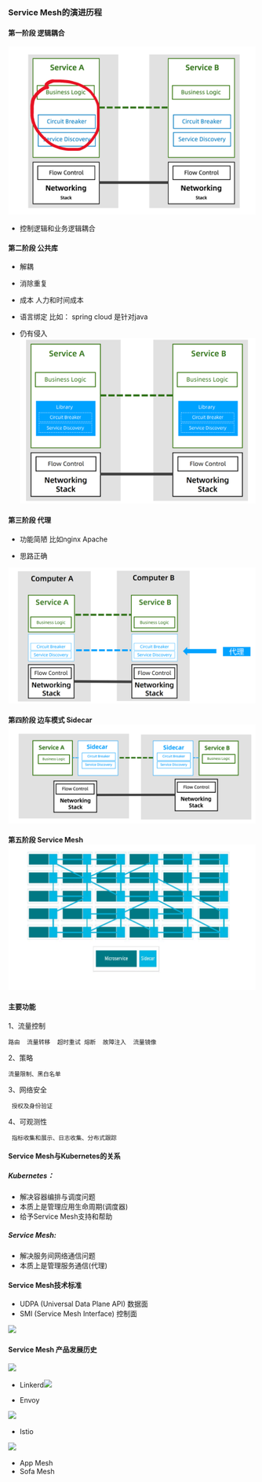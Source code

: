 ### Service Mesh的演进历程

#### 第一阶段  逻辑耦合

![](/image/Istio/ServiceMesh-1.png)

* 控制逻辑和业务逻辑耦合

#### 第二阶段  公共库

* 解耦

* 消除重复

* 成本  人力和时间成本

* 语言绑定  比如： spring cloud 是针对java

* 仍有侵入![](/image/Istio/ServiceMesh-2.png)

#### 第三阶段  代理

* 功能简陋 比如nginx  Apache

* 思路正确

![](/image/Istio/ServiceMesh-3.png)

#### 第四阶段  边车模式 Sidecar![](/image/Istio/ServiceMesh-4-sidecar.png)

#### 第五阶段  Service Mesh![](/image/Istio/ServiceMesh-5-sidecar.png)

#### 主要功能

1、流量控制

```
路由  流量转移  超时重试 熔断  故障注入  流量镜像
```

2、策略

```
流量限制、黑白名单
```

3、网络安全

```
 授权及身份验证
```

4、可观测性

```
 指标收集和展示、日志收集、分布式跟踪
```

#### Service Mesh与Kubernetes的关系

##### Kubernetes：

* 解决容器编排与调度问题
* 本质上是管理应用生命周期\(调度器\)
* 给予Service Mesh支持和帮助

##### Service Mesh:

* 解决服务间网络通信问题
* 本质上是管理服务通信\(代理\)

#### Service Mesh技术标准

* UDPA \(Universal Data Plane API\)  数据面
* SMI \(Service Mesh Interface\)    控制面

![](/chapter2/SMI-and-UDPA.png)

#### Service Mesh 产品发展历史

![](/chapter2/service-mesh-devlop-history.png)

* Linkerd![](/chapter2/linkerd.png)

* Envoy

![](/chapter2/envoy.png)

* Istio

![](/chapter2/Istio.png)

* App Mesh
* Sofa Mesh




